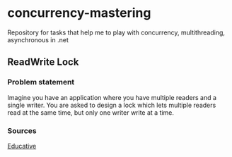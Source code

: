 # concurrency-mastering
Repository for tasks that help me to play with concurrency, multithreading, asynchronous in .net

## ReadWrite Lock
### Problem statement
Imagine you have an application where you have multiple readers and a single writer. You are asked to design a lock which lets multiple readers read at the same time, but only one writer write at a time.


### Sources
[Educative](https://www.educative.io/blog/top-five-concurrency-interview-questions-for-software-engineers)
